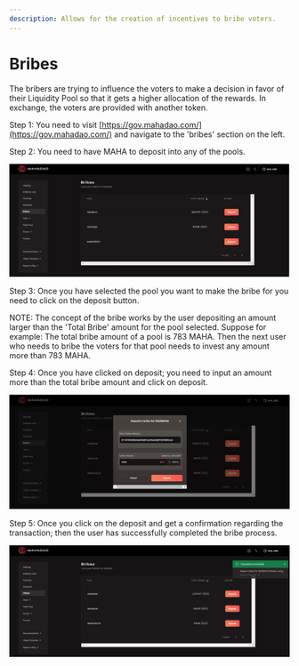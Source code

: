 ```yaml
---
description: Allows for the creation of incentives to bribe voters.
---
```


# Bribes

The bribers are trying to influence the voters to make a decision in favor of their Liquidity Pool so that it gets a higher allocation of the rewards. In exchange, the voters are provided with another token.&#x20;

Step 1: You need to visit [https://gov.mahadao.com/](https://gov.mahadao.com/) and navigate to the 'bribes' section on the left.&#x20;

Step 2: You need to have MAHA to deposit into any of the pools.&#x20;

![The user needs to select the pool they want to invest a bribe in. ](.gitbook/assets/1.jpg)

Step 3: Once you have selected the pool you want to make the bribe for you need to click on the deposit button.&#x20;

NOTE: The concept of the bribe works by the user depositing an amount larger than the 'Total Bribe' amount for the pool selected. Suppose for example: The total bribe amount of a pool is 783 MAHA. Then the next user who needs to bribe the voters for that pool needs to invest any amount more than 783 MAHA.&#x20;

Step 4: Once you have clicked on deposit; you need to input an amount more than the total bribe amount and click on deposit.&#x20;

![The user needs to input an amount that they want to input as a bribe.](.gitbook/assets/3.jpg)

Step 5: Once you click on the deposit and get a confirmation regarding the transaction; then the user has successfully completed the bribe process.&#x20;

![The user will get a successful confirmation about the transaction.](.gitbook/assets/4.jpg)

